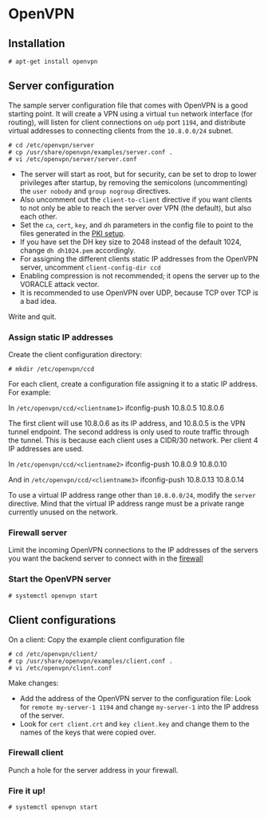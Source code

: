 # OpenVPN

## Installation

    # apt-get install openvpn

## Server configuration

The sample server configuration file that comes with OpenVPN is a good starting point. It will create a VPN using a virtual `tun` network interface (for routing), will listen for client connections on `udp` port `1194`, and distribute virtual addresses to connecting clients from the `10.8.0.0/24` subnet.

    # cd /etc/openvpn/server
    # cp /usr/share/openvpn/examples/server.conf .
    # vi /etc/openvpn/server/server.conf

* The server will start as root, but for security, can be set to drop to lower privileges after startup, by removing the semicolons (uncommenting) the `user nobody` and `group nogroup` directives.
* Also uncomment out the `client-to-client` directive if you want clients to not only be able to reach the server over VPN (the default), but also each other. 
* Set the `ca`, `cert`, `key`, and `dh` parameters in the config file to point to the files generated in the [PKI setup](../pki/Internal-PKI.md).
* If you have set the DH key size to 2048 instead of the default 1024, change `dh dh1024.pem` accordingly.
* For assigning the different clients static IP addresses from the OpenVPN server, uncomment `client-config-dir ccd`
* Enabling compression is not recommended; it opens the server up to the VORACLE attack vector.
* It is recommended to use OpenVPN over UDP, because TCP over TCP is a bad idea.

Write and quit.

### Assign static IP addresses 

Create the client configuration directory:

    # mkdir /etc/openvpn/ccd

For each client, create a configuration file assigning it to a static IP address. For example:

In `/etc/openvpn/ccd/<clientname1>`
    ifconfig-push 10.8.0.5 10.8.0.6

The first client will use 10.8.0.6 as its IP address, and 10.8.0.5 is the VPN tunnel endpoint. The second address is only used to route traffic through the tunnel. This is because each client uses a CIDR/30 network. Per client 4 IP addresses are used.

In `/etc/openvpn/ccd/<clientname2>`
    ifconfig-push 10.8.0.9 10.8.0.10

And in `/etc/openvpn/ccd/<clientname3>`
    ifconfig-push 10.8.0.13 10.8.0.14

To use a virtual IP address range other than `10.8.0.0/24`, modify the `server` directive. Mind that the virtual IP address range must be a private range currently unused on the network.

### Firewall server 

Limit the incoming OpenVPN connections to the IP addresses of the servers you want the backend server to connect with in the [firewall](../firewall)

### Start the OpenVPN server 

    # systemctl openvpn start

## Client configurations

On a client: Copy the example client configuration file

    # cd /etc/openvpn/client/
    # cp /usr/share/openvpn/examples/client.conf .
    # vi /etc/openvpn/client.conf

Make changes:

* Add the address of the OpenVPN server to the configuration file: Look for `remote my-server-1 1194` and change `my-server-1` into the IP address of the server.
* Look for `cert client.crt` and `key client.key` and change them to the names of the keys that were copied over.

### Firewall client 

Punch a hole for the server address in your firewall.

### Fire it up! 

    # systemctl openvpn start

